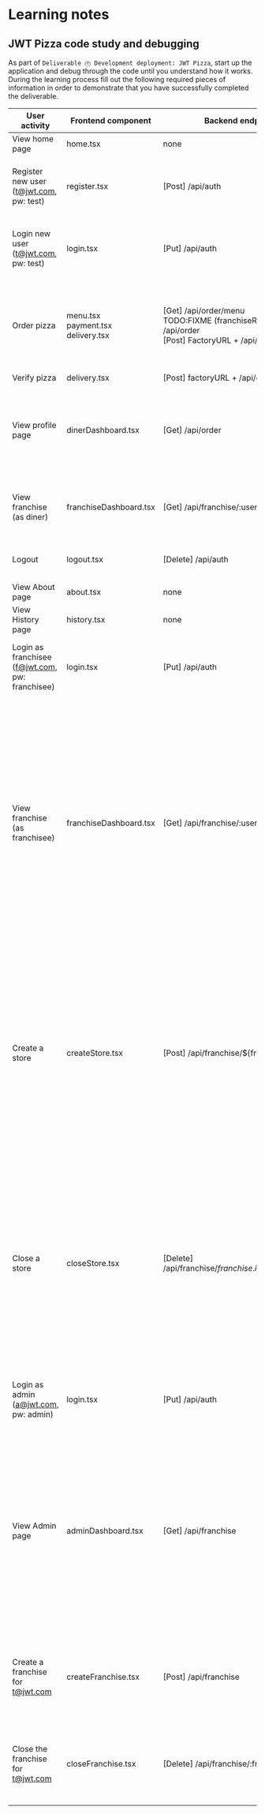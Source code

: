 # Learning notes

## JWT Pizza code study and debugging

As part of `Deliverable ⓵ Development deployment: JWT Pizza`, start up the application and debug through the code until you understand how it works. During the learning process fill out the following required pieces of information in order to demonstrate that you have successfully completed the deliverable.

| User activity                                       | Frontend component                            | Backend endpoints                                                                                                      | Database SQL                                                                                                                                                                                                                                                                                                                                                                                                                                                                                                                                      |
|-----------------------------------------------------|-----------------------------------------------|------------------------------------------------------------------------------------------------------------------------|---------------------------------------------------------------------------------------------------------------------------------------------------------------------------------------------------------------------------------------------------------------------------------------------------------------------------------------------------------------------------------------------------------------------------------------------------------------------------------------------------------------------------------------------------|
| View home page                                      | home.tsx                                      | none                                                                                                                   | none                                                                                                                                                                                                                                                                                                                                                                                                                                                                                                                                              |
| Register new user<br/>(t@jwt.com, pw: test)         | register.tsx                                  | \[Post\] /api/auth                                                                                                     | INSERT INTO user (name,email, password) VALUES (?, ?, ?) <br/> INSERT INTO userRole (userId, role, objectId) VALUES (?, ?, ?)                                                                                                                                                                                                                                                                                                                                                                                                                     |
| Login new user<br/>(t@jwt.com, pw: test)            | login.tsx                                     | \[Put\] /api/auth                                                                                                      | SELECT * FROM user WHERE email=? <br/> SELECT * FROM userRole WHERE userId=? <br/> INSERT INTO auth (token, userId) VALUES (?, ?)                                                                                                                                                                                                                                                                                                                                                                                                                 |
| Order pizza                                         | menu.tsx <br/> payment.tsx <br/> delivery.tsx | \[Get\] /api/order/menu <br/> TODO:FIXME (franchiseRouter) \[Post\] /api/order  <br/> \[Post\] FactoryURL + /api/order | SELECT * FROM menu <br/> INSERT INTO dinerOrder (dinerId, franchiseId, storeId, date) VALUES (?, ?, ?, now()) <br/> INSERT INTO orderItem (orderId, menuId, description, price) VALUES (?, ?, ?, ?)                                                                                                                                                                                                                                                                                                                                               |
| Verify pizza                                        | delivery.tsx                                  | \[Post\]   factoryURL + /api/order/verify                                                                              | none                                                                                                                                                                                                                                                                                                                                                                                                                                                                                                                                              |
| View profile page                                   | dinerDashboard.tsx                            | \[Get\] /api/order                                                                                                     | SELECT id, franchiseId, storeId, date FROM dinerOrder WHERE dinerId=? LIMIT ${offset},${config.db.listPerPage} <br/>  SELECT id, menuId, description, price FROM orderItem WHERE orderId=?                                                                                                                                                                                                                                                                                                                                                        |
| View franchise<br/>(as diner)                       | franchiseDashboard.tsx                        | \[Get\] /api/franchise/:userID                                                                                         | SELECT userId FROM auth WHERE token=? <br/> SELECT objectId FROM userRole WHERE role='franchisee' AND userId=? <br/>                                                                                                                                                                                                                                                                                                                                                                                                                              |
| Logout                                              | logout.tsx                                    | \[Delete\] /api/auth                                                                                                   | SELECT userId FROM auth WHERE token=? <br/> DELETE FROM auth WHERE token=?                                                                                                                                                                                                                                                                                                                                                                                                                                                                        |
| View About page                                     | about.tsx                                     | none                                                                                                                   | none                                                                                                                                                                                                                                                                                                                                                                                                                                                                                                                                              |
| View History page                                   | history.tsx                                   | none                                                                                                                   | none                                                                                                                                                                                                                                                                                                                                                                                                                                                                                                                                              |
| Login as franchisee<br/>(f@jwt.com, pw: franchisee) | login.tsx                                     | \[Put\] /api/auth                                                                                                      | SELECT * FROM user WHERE email=? <br/> SELECT * FROM userRole WHERE userId=? <br/> INSERT INTO auth (token, userId) VALUES (?, ?) <br/>                                                                                                                                                                                                                                                                                                                                                                                                           |
| View franchise<br/>(as franchisee)                  | franchiseDashboard.tsx                        | \[Get\] /api/franchise/:userID                                                                                         | SELECT userId FROM auth WHERE token=? <br/> SELECT objectId FROM userRole WHERE role='franchisee' AND userId=? <br/> SELECT id, name FROM franchise WHERE id in (${franchiseIds.join(',')}) <br/> SELECT u.id, u.name, u.email FROM userRole AS ur JOIN user AS u ON u.id=ur.userId WHERE ur.objectId=? AND ur.role='franchisee <br/> SELECT s.id, s.name, COALESCE(SUM(oi.price), 0) AS totalRevenue FROM dinerOrder AS do JOIN orderItem AS oi ON do.id=oi.orderId RIGHT JOIN store AS s ON s.id=do.storeId WHERE s.franchiseId=? GROUP BY s.id |
| Create a store                                      | createStore.tsx                               | \[Post\] /api/franchise/${franchise.id}/store                                                                          | SELECT userId FROM auth WHERE token=? <br/> SELECT u.id, u.name, u.email FROM userRole AS ur JOIN user AS u ON u.id=ur.userId WHERE ur.objectId=? AND ur.role='franchisee <br/> SELECT s.id, s.name, COALESCE(SUM(oi.price), 0) AS totalRevenue FROM dinerOrder AS do JOIN orderItem AS oi ON do.id=oi.orderId RIGHT JOIN store AS s ON s.id=do.storeId WHERE s.franchiseId=? GROUP BY s.id <br/> INSERT INTO store (franchiseId, name) VALUES (?, ?)                                                                                             |
| Close a store                                       | closeStore.tsx                                | \[Delete\] /api/franchise/${franchise.id}/store/${store.id}                                                            | SELECT userId FROM auth WHERE token=? <br/> SELECT u.id, u.name, u.email FROM userRole AS ur JOIN user AS u ON u.id=ur.userId WHERE ur.objectId=? AND ur.role='franchisee <br/> SELECT s.id, s.name, COALESCE(SUM(oi.price), 0) AS totalRevenue FROM dinerOrder AS do JOIN orderItem AS oi ON do.id=oi.orderId RIGHT JOIN store AS s ON s.id=do.storeId WHERE s.franchiseId=? GROUP BY s.id <br/> DELETE FROM store WHERE franchiseId=? AND id=?                                                                                                  |
| Login as admin<br/>(a@jwt.com, pw: admin)           | login.tsx                                     | \[Put\] /api/auth                                                                                                      | SELECT * FROM user WHERE email=? <br/> SELECT * FROM userRole WHERE userId=? <br/> INSERT INTO auth (token, userId) VALUES (?, ?)                                                                                                                                                                                                                                                                                                                                                                                                                 |
| View Admin page                                     | adminDashboard.tsx                            | \[Get\] /api/franchise                                                                                                 | SELECT userId FROM auth WHERE token=? <br/> SELECT id, name FROM franchise <br/> SELECT u.id, u.name, u.email FROM userRole AS ur JOIN user AS u ON u.id=ur.userId WHERE ur.objectId=? AND ur.role='franchisee <br/> SELECT s.id, s.name, COALESCE(SUM(oi.price), 0) AS totalRevenue FROM dinerOrder AS do JOIN orderItem AS oi ON do.id=oi.orderId RIGHT JOIN store AS s ON s.id=do.storeId WHERE s.franchiseId=? GROUP BY s.id <br/>                                                                                                            |
| Create a franchise for t@jwt.com                    | createFranchise.tsx                           | \[Post\] /api/franchise                                                                                                | SELECT userId FROM auth WHERE token=? <br/> SELECT id, name FROM user WHERE email=? <br/> INSERT INTO franchise (name) VALUES (?) <br/> INSERT INTO userRole (userId, role, objectId) VALUES (?, ?, ?) <br/>                                                                                                                                                                                                                                                                                                                                      |
| Close the franchise for t@jwt.com                   | closeFranchise.tsx                            | \[Delete\] /api/franchise/:franchise                                                                                   | SELECT userId FROM auth WHERE token=? <br/> DELETE FROM store WHERE franchiseId=? <br/> DELETE FROM userRole WHERE objectId=? <br/> DELETE FROM franchise WHERE id=? <br/>                                                                                                                                                                                                                                                                                                                                                                        |
